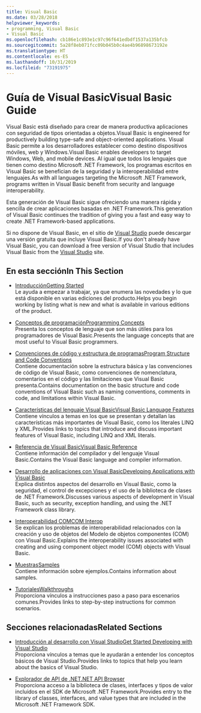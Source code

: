 ```yaml
---
title: Visual Basic
ms.date: 03/28/2018
helpviewer_keywords:
- programming, Visual Basic
- Visual Basic
ms.openlocfilehash: cb186e1c893e1c97c96f641edbdf1537a135bfcb
ms.sourcegitcommit: 5a28f8eb071fcc09b045b0c4ae4b96898673192e
ms.translationtype: HT
ms.contentlocale: es-ES
ms.lasthandoff: 10/31/2019
ms.locfileid: "73191975"
---
```

# <a name="visual-basic-guide"></a><span data-ttu-id="df183-102">Guía de Visual Basic</span><span class="sxs-lookup"><span data-stu-id="df183-102">Visual Basic Guide</span></span>

<span data-ttu-id="df183-103">Visual Basic está diseñado para crear de manera productiva aplicaciones con seguridad de tipos orientadas a objetos.</span><span class="sxs-lookup"><span data-stu-id="df183-103">Visual Basic is engineered for productively building type-safe and object-oriented applications.</span></span> <span data-ttu-id="df183-104">Visual Basic permite a los desarrolladores establecer como destino dispositivos móviles, web y Windows.</span><span class="sxs-lookup"><span data-stu-id="df183-104">Visual Basic enables developers to target Windows, Web, and mobile devices.</span></span> <span data-ttu-id="df183-105">Al igual que todos los lenguajes que tienen como destino Microsoft .NET Framework, los programas escritos en Visual Basic se benefician de la seguridad y la interoperabilidad entre lenguajes.</span><span class="sxs-lookup"><span data-stu-id="df183-105">As with all languages targeting the Microsoft .NET Framework, programs written in Visual Basic benefit from security and language interoperability.</span></span>

<span data-ttu-id="df183-106">Esta generación de Visual Basic sigue ofreciendo una manera rápida y sencilla de crear aplicaciones basadas en .NET Framework.</span><span class="sxs-lookup"><span data-stu-id="df183-106">This generation of Visual Basic continues the tradition of giving you a fast and easy way to create .NET Framework-based applications.</span></span>

<span data-ttu-id="df183-107">Si no dispone de Visual Basic, en el sitio de [Visual Studio](https://aka.ms/vsdownload?utm_source=mscom&utm_campaign=msdocs) puede descargar una versión gratuita que incluye Visual Basic.</span><span class="sxs-lookup"><span data-stu-id="df183-107">If you don't already have Visual Basic, you can download a free version of Visual Studio that includes Visual Basic from the [Visual Studio](https://aka.ms/vsdownload?utm_source=mscom&utm_campaign=msdocs) site.</span></span>

## <a name="in-this-section"></a><span data-ttu-id="df183-108">En esta sección</span><span class="sxs-lookup"><span data-stu-id="df183-108">In This Section</span></span>

- [<span data-ttu-id="df183-109">Introducción</span><span class="sxs-lookup"><span data-stu-id="df183-109">Getting Started</span></span>](../visual-basic/getting-started/index.md)  
  <span data-ttu-id="df183-110">Le ayuda a empezar a trabajar, ya que enumera las novedades y lo que está disponible en varias ediciones del producto.</span><span class="sxs-lookup"><span data-stu-id="df183-110">Helps you begin working by listing what is new and what is available in various editions of the product.</span></span>

- [<span data-ttu-id="df183-111">Conceptos de programación</span><span class="sxs-lookup"><span data-stu-id="df183-111">Programming Concepts</span></span>](../visual-basic/programming-guide/concepts/index.md)  
  <span data-ttu-id="df183-112">Presenta los conceptos de lenguaje que son más útiles para los programadores de Visual Basic.</span><span class="sxs-lookup"><span data-stu-id="df183-112">Presents the language concepts that are most useful to Visual Basic programmers.</span></span>

- [<span data-ttu-id="df183-113">Convenciones de código y estructura de programas</span><span class="sxs-lookup"><span data-stu-id="df183-113">Program Structure and Code Conventions</span></span>](../visual-basic/programming-guide/program-structure/program-structure-and-code-conventions.md)  
  <span data-ttu-id="df183-114">Contiene documentación sobre la estructura básica y las convenciones de código de Visual Basic, como convenciones de nomenclatura, comentarios en el código y las limitaciones que Visual Basic presenta.</span><span class="sxs-lookup"><span data-stu-id="df183-114">Contains documentation on the basic structure and code conventions of Visual Basic such as naming conventions, comments in code, and limitations within Visual Basic.</span></span>

- [<span data-ttu-id="df183-115">Características del lenguaje Visual Basic</span><span class="sxs-lookup"><span data-stu-id="df183-115">Visual Basic Language Features</span></span>](../visual-basic/programming-guide/language-features/index.md)  
  <span data-ttu-id="df183-116">Contiene vínculos a temas en los que se presentan y detallan las características más importantes de Visual Basic, como los literales LINQ y XML.</span><span class="sxs-lookup"><span data-stu-id="df183-116">Provides links to topics that introduce and discuss important features of Visual Basic, including LINQ and XML literals.</span></span>

- [<span data-ttu-id="df183-117">Referencia de Visual Basic</span><span class="sxs-lookup"><span data-stu-id="df183-117">Visual Basic Reference</span></span>](../visual-basic/reference/index.md)  
  <span data-ttu-id="df183-118">Contiene información del compilador y del lenguaje Visual Basic.</span><span class="sxs-lookup"><span data-stu-id="df183-118">Contains the Visual Basic language and compiler information.</span></span>

- [<span data-ttu-id="df183-119">Desarrollo de aplicaciones con Visual Basic</span><span class="sxs-lookup"><span data-stu-id="df183-119">Developing Applications with Visual Basic</span></span>](../visual-basic/developing-apps/index.md)  
  <span data-ttu-id="df183-120">Explica distintos aspectos del desarrollo en Visual Basic, como la seguridad, el control de excepciones y el uso de la biblioteca de clases de .NET Framework.</span><span class="sxs-lookup"><span data-stu-id="df183-120">Discusses various aspects of development in Visual Basic, such as security, exception handling, and using the .NET Framework class library.</span></span>

- [<span data-ttu-id="df183-121">Interoperabilidad COM</span><span class="sxs-lookup"><span data-stu-id="df183-121">COM Interop</span></span>](../visual-basic/programming-guide/com-interop/index.md)  
  <span data-ttu-id="df183-122">Se explican los problemas de interoperabilidad relacionados con la creación y uso de objetos del Modelo de objetos componentes (COM) con Visual Basic.</span><span class="sxs-lookup"><span data-stu-id="df183-122">Explains the interoperability issues associated with creating and using component object model (COM) objects with Visual Basic.</span></span>

- [<span data-ttu-id="df183-123">Muestras</span><span class="sxs-lookup"><span data-stu-id="df183-123">Samples</span></span>](../visual-basic/sample-applications.md)  
  <span data-ttu-id="df183-124">Contiene información sobre ejemplos.</span><span class="sxs-lookup"><span data-stu-id="df183-124">Contains information about samples.</span></span>

- [<span data-ttu-id="df183-125">Tutoriales</span><span class="sxs-lookup"><span data-stu-id="df183-125">Walkthroughs</span></span>](../visual-basic/walkthroughs.md)  
  <span data-ttu-id="df183-126">Proporciona vínculos a instrucciones paso a paso para escenarios comunes.</span><span class="sxs-lookup"><span data-stu-id="df183-126">Provides links to step-by-step instructions for common scenarios.</span></span>

## <a name="related-sections"></a><span data-ttu-id="df183-127">Secciones relacionadas</span><span class="sxs-lookup"><span data-stu-id="df183-127">Related Sections</span></span>

- [<span data-ttu-id="df183-128">Introducción al desarrollo con Visual Studio</span><span class="sxs-lookup"><span data-stu-id="df183-128">Get Started Developing with Visual Studio</span></span>](/visualstudio/ide/visual-studio-ide)  
  <span data-ttu-id="df183-129">Proporciona vínculos a temas que le ayudarán a entender los conceptos básicos de Visual Studio.</span><span class="sxs-lookup"><span data-stu-id="df183-129">Provides links to topics that help you learn about the basics of Visual Studio.</span></span>

- [<span data-ttu-id="df183-130">Explorador de API de .NET</span><span class="sxs-lookup"><span data-stu-id="df183-130">.NET API Browser</span></span>](../../api/index.md)  
  <span data-ttu-id="df183-131">Proporciona acceso a la biblioteca de clases, interfaces y tipos de valor incluidos en el SDK de Microsoft .NET Framework.</span><span class="sxs-lookup"><span data-stu-id="df183-131">Provides entry to the library of classes, interfaces, and value types that are included in the Microsoft .NET Framework SDK.</span></span>
